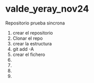 # valde_yeray_nov24
Repositorio prueba sincrona

1. crear el repositorio
2. Clonar el repo
3. crear la estructura
4. git add -A
5. crear el fichero
6.
7.
8.
9.
